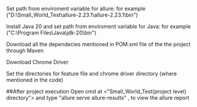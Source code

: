 Set path from enviroment variable for allure:  for example ("D:\Small_World_Test\allure-2.23.1\allure-2.23.1\bin")

Install Java 20 and set path from enviroment variable for Java: for example ("C:\Program Files\Java\jdk-20\bin")

Download all the dependecies mentioned in POM.xml file of the the project through Maven

Download Chrome Driver

Set the directories for feature file and chrome driver directory (where mentioned in the code)
 
##After project execution 
Open cmd at <"Small_World_Test(project level) directory"> and type "allure serve allure-results" , to view the allure report
